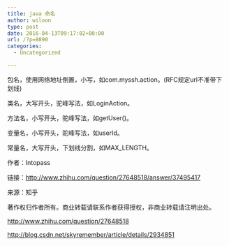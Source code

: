 ```yaml
---
title: java 命名
author: wiloon
type: post
date: 2016-04-13T09:17:02+00:00
url: /?p=8890
categories:
  - Uncategorized

---
```

包名，使用网络地址倒置，小写，如com.myssh.action。(RFC规定url不准带下划线)
  
类名，大写开头，驼峰写法，如LoginAction。
  
方法名，小写开头，驼峰写法，如getUser()。
  
变量名，小写开头，驼峰写法，如userId。
  
常量名，大写开头，下划线分割，如MAX_LENGTH。

作者：Intopass
  
链接：http://www.zhihu.com/question/27648518/answer/37495417
  
来源：知乎
  
著作权归作者所有。商业转载请联系作者获得授权，非商业转载请注明出处。



http://www.zhihu.com/question/27648518

http://blog.csdn.net/skyremember/article/details/2934851